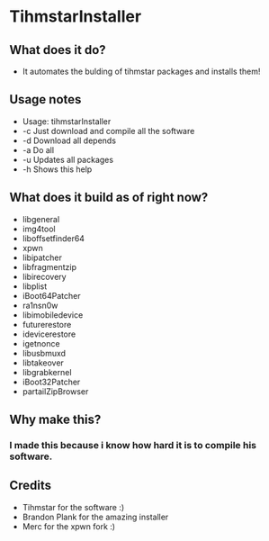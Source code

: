 # TihmstarInstaller

## What does it do?
* It automates the bulding of tihmstar packages and installs them!

## Usage notes

* Usage: tihmstarInstaller <arg>
* -c              Just download and compile all the software
* -d              Download all depends
* -a              Do all
* -u              Updates all packages
* -h              Shows this help


## What does it build as of right now?

* libgeneral 
* img4tool
* liboffsetfinder64
* xpwn
* libipatcher
* libfragmentzip
* libirecovery
* libplist
* iBoot64Patcher
* ra1nsn0w
* libimobiledevice
* futurerestore
* idevicerestore
* igetnonce
* libusbmuxd
* libtakeover
* libgrabkernel
* iBoot32Patcher
* partailZipBrowser

## Why make this?
### I made this because i know how hard it is to compile his software.



## Credits
* Tihmstar for the software :)
* Brandon Plank for the amazing installer
* Merc for the xpwn fork :)
